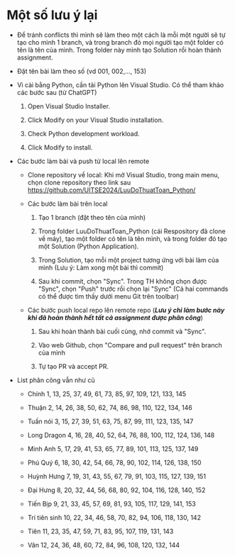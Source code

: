 # Một số lưu ý lại

- Để tránh conflicts thì mình sẽ làm theo một cách là mỗi một người sẽ tự tạo cho mình 1 branch, và trong branch đó mọi người tạo một folder có tên là tên của mình. Trong folder này mình tạo Solution rồi hoàn thành assignment.

- Đặt tên bài làm theo số (vd 001, 002,..., 153)

- Vì cài bằng Python, cần tải Python lên Visual Studio. Có thể tham khảo các bước sau (từ ChatGPT)
    1. Open Visual Studio Installer.

    2. Click Modify on your Visual Studio installation.

    3. Check Python development workload.

    4. Click Modify to install.

- Các bước làm bài và push từ local lên remote
    + Clone repository về local: Khi mở Visual Studio, trong main menu, chọn clone repository theo link sau https://github.com/UITSE2024/LuuDoThuatToan_Python/
    
    + Các bước làm bài trên local
        1. Tạo 1 branch (đặt theo tên của mình)

        2. Trong folder LuuDoThuatToan_Python (cái Respository đã clone về máy), tạo một folder có tên là tên mình, và trong folder đó tạo một Solution (Python Application).

        3. Trong Solution, tạo mỗi một project tương ứng với bài làm của mình (Lưu ý: Làm xong một bài thì commit)

        4. Sau khi commit, chọn "Sync". Trong TH không chọn được "Sync", chọn "Push" trước rồi chọn lại "Sync" (Cả hai commands có thể được tìm thấy dưới menu Git trên toolbar)
    
    + Các bước push local repo lên remote repo (***Lưu ý chỉ làm bước này khi đã hoàn thành hết tất cả assignment được phân công***)
        1. Sau khi hoàn thành bài cuối cùng, nhớ commit và "Sync".
        
        2. Vào web Github, chọn "Compare and pull request" trên branch của mình
     
        3. Tự tạo PR và accept PR.

- List phân công vẫn như cũ
    + Chính 1, 13, 25, 37, 49, 61, 73, 85, 97, 109, 121, 133, 145

    + Thuận 2, 14, 26, 38, 50, 62, 74, 86, 98, 110, 122, 134, 146
    
    + Tuấn nói 3, 15, 27, 39, 51, 63, 75, 87, 99, 111, 123, 135, 147
    
    + Long Dragon 4, 16, 28, 40, 52, 64, 76, 88, 100, 112, 124, 136, 148
    
    + Minh Anh 5, 17, 29, 41, 53, 65, 77, 89, 101, 113, 125, 137, 149
    
    + Phú Quý 6, 18, 30, 42, 54, 66, 78, 90, 102, 114, 126, 138, 150
    
    + Huỳnh Hưng 7, 19, 31, 43, 55, 67, 79, 91, 103, 115, 127, 139, 151
    
    + Đại Hưng 8, 20, 32, 44, 56, 68, 80, 92, 104, 116, 128, 140, 152
    
    + Tiến Bịp 9, 21, 33, 45, 57, 69, 81, 93, 105, 117, 129, 141, 153
    
    + Trí tiên sinh 10, 22, 34, 46, 58, 70, 82, 94, 106, 118, 130, 142
    
    + Tiên 11, 23, 35, 47, 59, 71, 83, 95, 107, 119, 131, 143
    
    + Vân 12, 24, 36, 48, 60, 72, 84, 96, 108, 120, 132, 144
